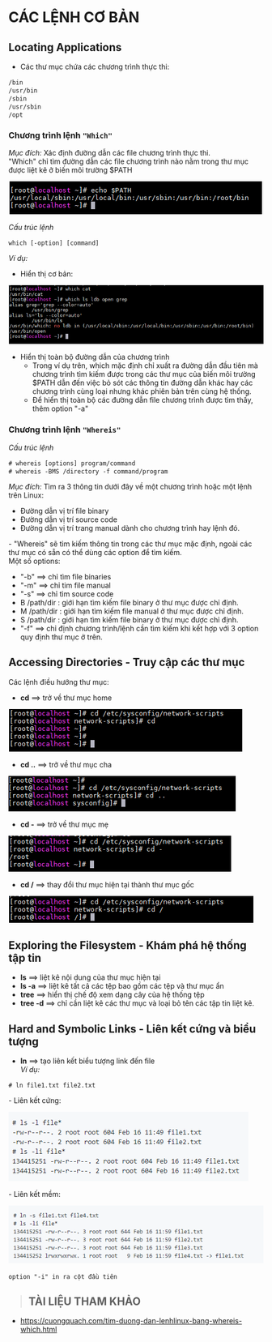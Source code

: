 # CÁC LỆNH CƠ BẢN 
## Locating Applications  
- Các thư mục chứa các chương trình thực thi:  
```
/bin  
/usr/bin
/sbin
/usr/sbin
/opt  
```  
### Chương trình lệnh `"Which"`   
*Mục đích:* Xác định đường dẫn các file chương trình thực thi.   
"Which" chỉ tìm đường dẫn các file chương trình nào nằm trong thư mục được liệt kê ở biến môi trường $PATH

<img src ="../../images/25 bai linux/echo path.png">    

*Cấu trúc lệnh*  
```  
which [-option] [command]
```

*Ví dụ:*  
- Hiển thị cơ bản: 

<img src = "../../images/25 bai linux/which co ban.png">  

- Hiển thị toàn bộ đường dẫn của chương trình  
  - Trong ví dụ trên, which mặc định chỉ xuất ra đường dẫn đầu tiên mà chương trình tìm kiếm được trong các thư mục của biến môi trường $PATH dẫn đến việc bỏ sót các thông tin đường dẫn khác hay các chương trình cùng loại nhưng khác phiên bản trên cùng hệ thống.
  - Để hiển thị toàn bộ các đường dẫn file chương trình được tìm thấy, thêm option "-a"  

### Chương trình lệnh `"Whereis"`  
*Cấu trúc lệnh*  
```
# whereis [options] program/command
# whereis -BMS /directory -f command/program
```

*Mục đích:* Tìm ra 3 thông tin dưới đây về một chương trình hoặc một lệnh trên Linux: 
 
   - Đường dẫn vị trí file binary
   - Đường dẫn vị trí source code
   - Đường dẫn vị trí trang manual dành cho chương trình hay lệnh đó.  

\- "Whereis" sẽ tìm kiếm thông tin trong các thư mục mặc định, ngoài các thư mục có sẵn có thể dùng các option để tìm kiếm.  
Một số options:  
- "-b" ==> chỉ tìm file binaries
- "-m" ==> chỉ tim file manual
- "-s" ==> chỉ tìm source code  
- B /path/dir : giới hạn tìm kiếm file binary ở thư mục được chỉ định.  
- M /path/dir : giới hạn tìm kiếm file manual ở thư mục được chỉ định.  
- S /path/dir : giới hạn tìm kiếm file binary ở thư mục được chỉ định.
- "-f" ==> chỉ định chương trình/lệnh cần tìm kiếm khi kết hợp với 3 option quy định thư mục ở trên.    

## Accessing Directories - Truy cập các thư mục  
Các lệnh điều hướng thư mục:  
- **cd** ==> trở về thư mục home  

<img src ="../../images/25 bai linux/cd.png">  

- **cd ..** ==> trở về thư mục cha 

<img src ="../../images/25 bai linux/cd...png">  

- **cd -** ==> trở về thư mục mẹ  

<img src ="../../images/25 bai linux/cd -.png">  

- **cd /** ==> thay đổi thư mục hiện tại thành thư mục gốc  

<img src ="../../images/25 bai linux/vethumucgoc.png">  

## Exploring the Filesystem - Khám phá hệ thống tập tin  
- **ls** ==> liệt kê nội dung của thư mục hiện tại  
- **ls -a**  ==> liệt kê tất cả các tệp bao gồm các tệp và thư mục ẩn  
- **tree**  ==> hiển thị chế độ xem dạng cây của hệ thống tệp  
- **tree -d**  ==> chỉ cần liệt kê các thư mục và loại bỏ tên các tập tin liệt kê.

## Hard and Symbolic Links - Liên kết cứng và biểu tượng  
- **ln** ==> tạo liên kết biểu tượng link đến file  
*Ví dụ:*  
```
# ln file1.txt file2.txt
```
\- Liên kết cứng:   

<img src ="../../images/25 bai linux/lienketcung.png">  

\- Liên kết mềm: 

<img src ="../../images/25 bai linux/lienketmem.png">  

`option "-i" in ra cột đầu tiên`

















> ## TÀI LIỆU THAM KHẢO  
- https://cuongquach.com/tim-duong-dan-lenhlinux-bang-whereis-which.html